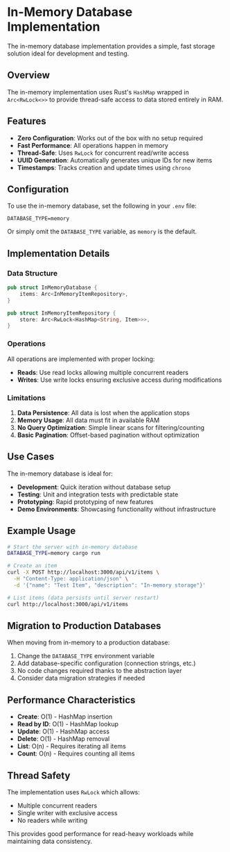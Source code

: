 # In-Memory Database Implementation

The in-memory database implementation provides a simple, fast storage solution ideal for development and testing.

## Overview

The in-memory implementation uses Rust's `HashMap` wrapped in `Arc<RwLock<>>` to provide thread-safe access to data stored entirely in RAM.

## Features

- **Zero Configuration**: Works out of the box with no setup required
- **Fast Performance**: All operations happen in memory
- **Thread-Safe**: Uses `RwLock` for concurrent read/write access
- **UUID Generation**: Automatically generates unique IDs for new items
- **Timestamps**: Tracks creation and update times using `chrono`

## Configuration

To use the in-memory database, set the following in your `.env` file:

```env
DATABASE_TYPE=memory
```

Or simply omit the `DATABASE_TYPE` variable, as `memory` is the default.

## Implementation Details

### Data Structure

```rust
pub struct InMemoryDatabase {
    items: Arc<InMemoryItemRepository>,
}

pub struct InMemoryItemRepository {
    store: Arc<RwLock<HashMap<String, Item>>>,
}
```

### Operations

All operations are implemented with proper locking:

- **Reads**: Use read locks allowing multiple concurrent readers
- **Writes**: Use write locks ensuring exclusive access during modifications

### Limitations

1. **Data Persistence**: All data is lost when the application stops
2. **Memory Usage**: All data must fit in available RAM
3. **No Query Optimization**: Simple linear scans for filtering/counting
4. **Basic Pagination**: Offset-based pagination without optimization

## Use Cases

The in-memory database is ideal for:

- **Development**: Quick iteration without database setup
- **Testing**: Unit and integration tests with predictable state
- **Prototyping**: Rapid prototyping of new features
- **Demo Environments**: Showcasing functionality without infrastructure

## Example Usage

```bash
# Start the server with in-memory database
DATABASE_TYPE=memory cargo run

# Create an item
curl -X POST http://localhost:3000/api/v1/items \
  -H "Content-Type: application/json" \
  -d '{"name": "Test Item", "description": "In-memory storage"}'

# List items (data persists until server restart)
curl http://localhost:3000/api/v1/items
```

## Migration to Production Databases

When moving from in-memory to a production database:

1. Change the `DATABASE_TYPE` environment variable
2. Add database-specific configuration (connection strings, etc.)
3. No code changes required thanks to the abstraction layer
4. Consider data migration strategies if needed

## Performance Characteristics

- **Create**: O(1) - HashMap insertion
- **Read by ID**: O(1) - HashMap lookup
- **Update**: O(1) - HashMap access
- **Delete**: O(1) - HashMap removal
- **List**: O(n) - Requires iterating all items
- **Count**: O(n) - Requires counting all items

## Thread Safety

The implementation uses `RwLock` which allows:
- Multiple concurrent readers
- Single writer with exclusive access
- No readers while writing

This provides good performance for read-heavy workloads while maintaining data consistency.